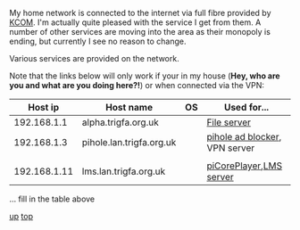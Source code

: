 My home network is connected to the internet via full fibre provided by [KCOM](https://www.kcom.com/). I'm actually quite pleased with the service I get from them. A number of other services are moving into the area as their monopoly is ending, but currently I see no reason to change.

Various services are provided on the network.  

Note that the links below will only work if your in my house (__Hey, who are you and what are you doing here?!__) or when connected via the VPN:

| Host ip | Host name | OS | Used for... |
| ---- | ---- | ---- | ---- |
| 192.168.1.1 | alpha.trigfa.org.uk |  | [File server](https://alpha.lan.trigfa.org.uk:5001/) |
| 192.168.1.3 | pihole.lan.trigfa.org.uk |  | [pihole ad blocker](http://pihole.lan.trigfa.org.uk/admin), VPN server |
|  |  |  |  |
| 192.168.1.11 | lms.lan.trigfa.org.uk |  | [piCorePlayer](http://lms.lan.trigfa.org.uk),[LMS server](http://lms.lan.trigfa.org.uk:9000/) |

... fill in the table above

[up](README.md)
[top](../README.md)
